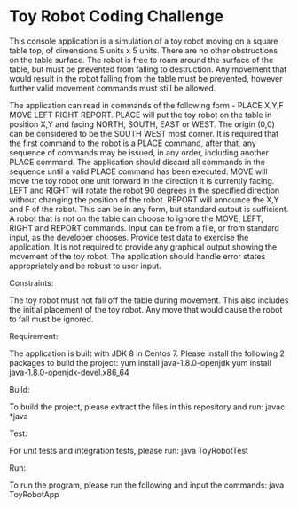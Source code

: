 <h1>Toy Robot Coding Challenge</h1>

This console application is a simulation of a toy robot moving on a square table top, of dimensions 5 units x 5 units. There are no
other obstructions on the table surface. The robot is free to roam around the surface of the table, but must be prevented
from falling to destruction. Any movement that would result in the robot falling from the table must be prevented,
however further valid movement commands must still be allowed.

The application can read in commands of the following form -
PLACE X,Y,F
MOVE
LEFT
RIGHT
REPORT.
PLACE will put the toy robot on the table in position X,Y and facing NORTH, SOUTH, EAST or WEST. The origin (0,0)
can be considered to be the SOUTH WEST most corner. It is required that the first command to the robot is a PLACE
command, after that, any sequence of commands may be issued, in any order, including another PLACE command. The
application should discard all commands in the sequence until a valid PLACE command has been executed.
MOVE will move the toy robot one unit forward in the direction it is currently facing.
LEFT and RIGHT will rotate the robot 90 degrees in the specified direction without changing the position of the robot.
REPORT will announce the X,Y and F of the robot. This can be in any form, but standard output is sufficient.
A robot that is not on the table can choose to ignore the MOVE, LEFT, RIGHT and REPORT commands.
Input can be from a file, or from standard input, as the developer chooses.
Provide test data to exercise the application.
It is not required to provide any graphical output showing the movement of the toy robot.
The application should handle error states appropriately and be robust to user input.

Constraints:

The toy robot must not fall off the table during movement. This also includes the initial placement of the toy robot. Any
move that would cause the robot to fall must be ignored.


Requirement:


The application is built with JDK 8 in Centos 7. Please install the following 2 packages to build the project: 
yum install java-1.8.0-openjdk
yum install java-1.8.0-openjdk-devel.x86_64

Build:


To build the project, please extract the files in this repository and run:
javac *java

Test:


For unit tests and integration tests, please run:
java ToyRobotTest

Run:


To run the program, please run the following and input the commands:
java ToyRobotApp
